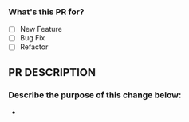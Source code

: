 ### What's this PR for?
- [ ] New Feature
- [ ] Bug Fix
- [ ] Refactor

## PR DESCRIPTION
### Describe the purpose of this change below:
* 